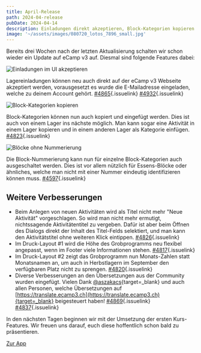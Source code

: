 ```yaml
---
title: April-Release
path: 2024-04-release
pubDate: 2024-04-14
description: Einladungen direkt akzeptieren, Block-Kategorien kopieren und mehr
image: '~/assets/images/080720_lotos_7896_small.jpg'
---
```


Bereits drei Wochen nach der letzten Aktualisierung schalten wir schon wieder ein Update auf eCamp v3 auf. Diesmal sind folgende Features dabei:


<div class="simple-columns bg-slate-100 dark:bg-slate-800">

![Einladungen im UI akzeptieren](~/assets/images/personal-invitations-de.png)

<div>

Lagereinladungen können neu auch direkt auf der eCamp v3 Webseite akzeptiert werden, vorausgesetzt es wurde die E-Mailadresse eingeladen, welche zu deinem Account gehört. [#4865](https://github.com/ecamp/ecamp3/issues/4865){.issuelink} [#4932](https://github.com/ecamp/ecamp3/issues/4932){.issuelink}

</div>

</div>

<div class="simple-columns">

![Block-Kategorien kopieren](~/assets/images/copy-category-de.png)

<div>

Block-Kategorien können nun auch kopiert und eingefügt werden. Dies ist auch von einem Lager ins nächste möglich. Man kann sogar eine Aktivität in einem Lager kopieren und in einem anderen Lager als Kategorie einfügen. [#4823](https://github.com/ecamp/ecamp3/pull/4823){.issuelink}

</div>

</div>

<div class="simple-columns bg-slate-100 dark:bg-slate-800">

![Blöcke ohne Nummerierung](~/assets/images/empty-numbering-de.png)

<div>

Die Block-Nummerierung kann nun für einzelne Block-Kategorien auch ausgeschaltet werden. Dies ist vor allem nützlich für Essens-Blöcke oder ähnliches, welche man nicht mit einer Nummer eindeutig identifizieren können muss. [#4597](https://github.com/ecamp/ecamp3/pull/4597){.issuelink}

</div>

</div>

## Weitere Verbesserungen

- Beim Anlegen von neuen Aktivitäten wird als Titel nicht mehr "Neue Aktivität" vorgeschlagen. So wird man nicht mehr ermutigt, nichtssagende Aktivitätentitel zu vergeben. Dafür ist aber beim Öffnen des Dialogs direkt der Inhalt des Titel-Felds selektiert, und man kann den Aktivitätstitel ohne weiteren Klick eintippen. [#4826](https://github.com/ecamp/ecamp3/pull/4826){.issuelink}
- Im Druck-Layout #1 wird die Höhe des Grobprogramms neu flexibel angepasst, wenn im Footer viele Informationen stehen. [#4817](https://github.com/ecamp/ecamp3/pull/4817){.issuelink}
- Im Druck-Layout #2 zeigt das Grobprogramm nun Monats-Zahlen statt Monatsnamen an, um auch in Herbstlagern im September den verfügbaren Platz nicht zu sprengen. [#4820](https://github.com/ecamp/ecamp3/pull/4820){.issuelink}
- Diverse Verbesserungen an den Übersetzungen aus der Community wurden eingefügt. Vielen Dank [@aszakacs](https://github.com/aszakacs){target=_blank} und auch allen Personen, welche Übersetzungen auf [https://translate.ecamp3.ch](https://translate.ecamp3.ch){target=_blank} beigesteuert haben! [#4869](https://github.com/ecamp/ecamp3/pull/4869){.issuelink} [#4837](https://github.com/ecamp/ecamp3/pull/4837){.issuelink}

In den nächsten Tagen beginnen wir mit der Umsetzung der ersten Kurs-Features. Wir freuen uns darauf, euch diese hoffentlich schon bald zu präsentieren.

<a class="btn secondary mr-4 mb-4" href="https://app.ecamp3.ch" target="_blank">Zur App</a>
